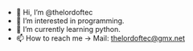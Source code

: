 - 👋 Hi, I’m @thelordoftec
- 👀 I’m interested in programming.
- 🌱 I’m currently learning python.
- 📫 How to reach me -> Mail: thelordoftec@gmx.net

<!---
thelordoftec/thelordoftec is a ✨ special ✨ repository because its `README.md` (this file) appears on your GitHub profile.
You can click the Preview link to take a look at your changes.
--->
